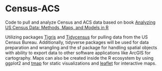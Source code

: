 # Census-ACS

Code to pull and analyze Census and ACS data based on book [Analyzing US Census Data: Methods, Maps, and Models in R](https://walker-data.com/census-r/index.html)

Utilizing packages [Tigris](https://github.com/walkerke/tigris) and [Tidycensus](https://walker-data.com/tidycensus/) for pulling data from the US Census Bureau. Additionally, tidyverse packages will be used for data preparation and wrangling and the sf package for handling spatial objects with ability to export data to other software applications like ArcGIS for cartography. Maps can also be created inside the R ecosystem by using ggplot2 and [tmap](https://r-tmap.github.io/tmap/) for static visualizations and [leaflet](https://rstudio.github.io/leaflet/) for interactive maps.
